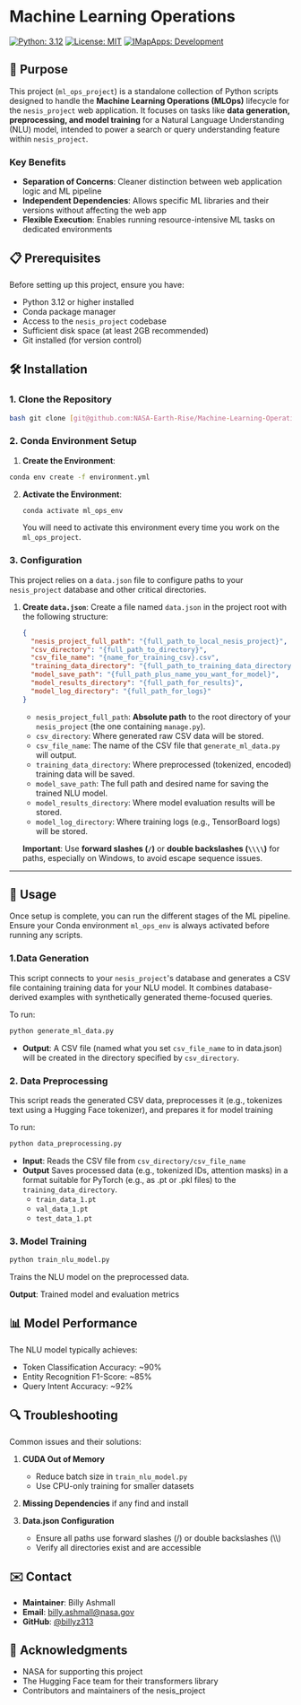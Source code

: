 # Machine Learning Operations

[![Python: 3.12](https://img.shields.io/badge/python-3.12-blue.svg)](https://www.python.org/)
[![License: MIT](https://img.shields.io/badge/License-MIT-yellow.svg)](https://github.com/billyz313/Machine-Learning-Operations/blob/main/LICENSE)
[![IMapApps: Development](https://img.shields.io/badge/IMapApps-Development-green)](https://imapapps.com)

## 🎯 Purpose

This project (`ml_ops_project`) is a standalone collection of Python scripts designed to handle the **Machine Learning Operations (MLOps)** lifecycle for the `nesis_project` web application. It focuses on tasks like **data generation, preprocessing, and model training** for a Natural Language Understanding (NLU) model, intended to power a search or query understanding feature within `nesis_project`.

### Key Benefits
* **Separation of Concerns**: Cleaner distinction between web application logic and ML pipeline
* **Independent Dependencies**: Allows specific ML libraries and their versions without affecting the web app
* **Flexible Execution**: Enables running resource-intensive ML tasks on dedicated environments


## 📋 Prerequisites

Before setting up this project, ensure you have:

- Python 3.12 or higher installed
- Conda package manager
- Access to the `nesis_project` codebase
- Sufficient disk space (at least 2GB recommended)
- Git installed (for version control)

## 🛠️ Installation
 
### 1. Clone the Repository

```bash
bash git clone [git@github.com:NASA-Earth-Rise/Machine-Learning-Operations.git](git@github.com:NASA-Earth-Rise/Machine-Learning-Operations.git) cd ml_ops_project

```

### 2. Conda Environment Setup

1. **Create the Environment**:

```bash
conda env create -f environment.yml
```

2.  **Activate the Environment**:

    ```bash
    conda activate ml_ops_env
    ```
    You will need to activate this environment every time you work on the `ml_ops_project`.

### 3. Configuration

This project relies on a `data.json` file to configure paths to your `nesis_project` database and other critical directories.

1. **Create `data.json`**:
Create a file named `data.json` in the project root with the following structure:

    ```json
    {
      "nesis_project_full_path": "{full_path_to_local_nesis_project}",
      "csv_directory": "{full_path_to_directory}",
      "csv_file_name": "{name_for_training_csv}.csv",
      "training_data_directory": "{full_path_to_training_data_directory}",
      "model_save_path": "{full_path_plus_name_you_want_for_model}",
      "model_results_directory": "{full_path_for_results}",
      "model_log_directory": "{full_path_for_logs}"
    }
    ```
    * `nesis_project_full_path`: **Absolute path** to the root directory of your `nesis_project` (the one containing `manage.py`).
    * `csv_directory`: Where generated raw CSV data will be stored.
    * `csv_file_name`: The name of the CSV file that `generate_ml_data.py` will output.
    * `training_data_directory`: Where preprocessed (tokenized, encoded) training data will be saved.
    * `model_save_path`: The full path and desired name for saving the trained NLU model.
    * `model_results_directory`: Where model evaluation results will be stored.
    * `model_log_directory`: Where training logs (e.g., TensorBoard logs) will be stored.

    **Important**: Use **forward slashes (`/`)** or **double backslashes (`\\\\`)** for paths, especially on Windows, to avoid escape sequence issues.

---

## 🚀 Usage

Once setup is complete, you can run the different stages of the ML pipeline. Ensure your Conda environment `ml_ops_env` is always activated before running any scripts.

### 1.Data Generation

This script connects to your `nesis_project`'s database and generates a CSV file containing training data for your NLU model. It combines database-derived examples with synthetically generated theme-focused queries.

To run:

```bash
python generate_ml_data.py
```
- **Output**: A CSV file (named what you set `csv_file_name` to in data.json) will be created in the directory specified by `csv_directory`.

### 2. Data Preprocessing 

This script reads the generated CSV data, preprocesses it (e.g., tokenizes text using a Hugging Face tokenizer), and prepares it for model training

To run:

```bash
python data_preprocessing.py
```

- **Input**: Reads the CSV file from `csv_directory/csv_file_name`
- **Output** Saves processed data (e.g., tokenized IDs, attention masks) in a format suitable for PyTorch (e.g., as .pt or .pkl files) to the `training_data_directory`.
  - `train_data_1.pt`
  - `val_data_1.pt`
  - `test_data_1.pt`


### 3. Model Training


```bash
python train_nlu_model.py
```
Trains the NLU model on the preprocessed data.

**Output**: Trained model and evaluation metrics

## 📊 Model Performance

The NLU model typically achieves:
- Token Classification Accuracy: ~90%
- Entity Recognition F1-Score: ~85%
- Query Intent Accuracy: ~92%

## 🔍 Troubleshooting

Common issues and their solutions:

1. **CUDA Out of Memory**
   - Reduce batch size in `train_nlu_model.py`
   - Use CPU-only training for smaller datasets

2. **Missing Dependencies**
   if any find and install

3. **Data.json Configuration**
   - Ensure all paths use forward slashes (/) or double backslashes (\\\\)
   - Verify all directories exist and are accessible


## ✉️ Contact

- **Maintainer**: Billy Ashmall
- **Email**: [billy.ashmall@nasa.gov](mailto:billy.ashmall@nasa.gov)
- **GitHub**: [@billyz313](https://github.com/billyz313)

## 🙏 Acknowledgments

- NASA for supporting this project
- The Hugging Face team for their transformers library
- Contributors and maintainers of the nesis_project

